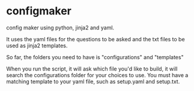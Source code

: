# configmaker
config maker using python, jinja2 and yaml.


It uses the yaml files for the questions to be asked and the txt files to be used as jinja2 templates.

So far, the folders you need to have is "configurations" and "templates"

When you run the script, it will ask which file you'd like to build, it will search the configurations folder for your choices to use.
You must have a matching template to your yaml file, such as setup.yaml and setup.txt.